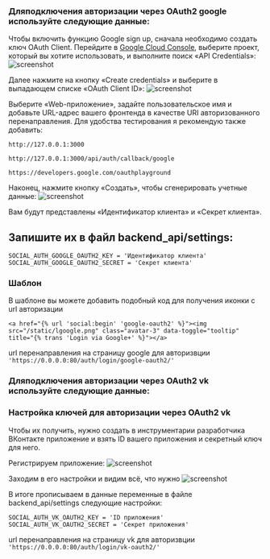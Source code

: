 ### Дляподключения авторизации через OAuth2 google используйте следующие данные:

Чтобы включить функцию Google sign up, сначала необходимо создать ключ OAuth Client. Перейдите в 
[Google Cloud Console]( https://console.cloud.google.com/welcome/new), выберите проект, который вы хотите использовать, и выполните поиск «API Credentials»:
![screenshot](https://pythonist.ru/wp-content/uploads/2023/09/google-console-api-credentials-search-1024x819.png)

Далее нажмите на кнопку «Create credentials» и выберите в выпадающем списке «OAuth Client ID»:
![screenshot](https://pythonist.ru/wp-content/uploads/2023/09/google-console-create-credentials-1024x819.png)

Выберите «Web-приложение», задайте пользовательское имя и добавьте URL-адрес вашего фронтенда в качестве URI авторизованного перенаправления. Для удобства тестирования я рекомендую также добавить:

`http://127.0.0.1:3000`

`http://127.0.0.1:3000/api/auth/callback/google`

`https://developers.google.com/oauthplayground`

Наконец, нажмите кнопку «Создать», чтобы сгенерировать учетные данные:
![screenshot](https://pythonist.ru/wp-content/uploads/2023/09/google-console-oauth-create-1024x819.png)

Вам будут представлены «Идентификатор клиента» и «Секрет клиента». 
## Запишите их в файл backend_api/settings:

`SOCIAL_AUTH_GOOGLE_OAUTH2_KEY = 'Идентификатор клиента'`
`SOCIAL_AUTH_GOOGLE_OAUTH2_SECRET = 'Секрет клиента'`

### Шаблон

В шаблоне вы можете добавить подобный код для получения иконки с url авторизации

`<a href="{% url 'social:begin' 'google-oauth2' %}"><img src="/static/lgoogle.png" class="avatar-3" data-toggle="tooltip" title="{% trans 'Login via Google+' %}"></a>`

url перенаправления  на страницу google для авторизвции
`'https://0.0.0.0:80/auth/login/google-oauth2/'`



### Дляподключения авторизации через OAuth2 vk используйте следующие данные:

### Настройка ключей для авторизации через OAuth2 vk

Чтобы их получить, нужно создать в инструментарии разработчика ВКонтакте приложение и взять ID вашего приложения и секретный ключ для него.

Регистрируем приложение:
![screenshot](https://evileg.com/media/uploads/2018/07/13/screenshot_20180712_230524.png)

Заходим в его настройки и видим всё, что нужно
![screenshot](https://evileg.com/media/uploads/2018/07/13/screenshot_20180712_230609.png)

В итоге прописываем в данные переменные в файле backend_api/settings следующие настройки:

`SOCIAL_AUTH_VK_OAUTH2_KEY = 'ID приложения'`
`SOCIAL_AUTH_VK_OAUTH2_SECRET = 'Секрет приложения'`

url перенаправления  на страницу vk для авторизвции
`'https://0.0.0.0:80/auth/login/vk-oauth2/'`